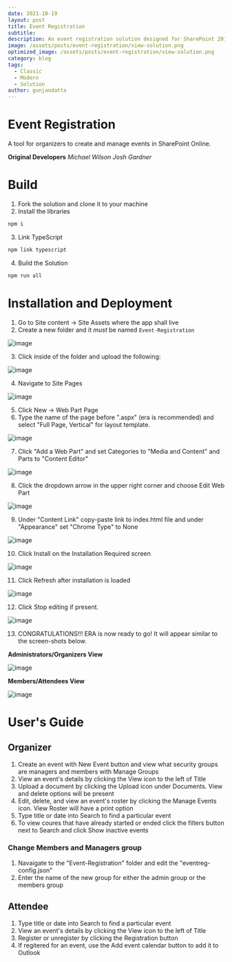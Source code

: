```yaml
---
date: 2021-10-19
layout: post
title: Event Registration
subtitle: 
description: An event registration solution designed for SharePoint 2013/Online environments.
image: /assets/posts/event-registration/view-solution.png
optimized_image: /assets/posts/event-registration/view-solution.png
category: blog
tags:
  - Classic
  - Modern
  - Solution
author: gunjandatta
---
```


# Event Registration

A tool for organizers to create and manage events in SharePoint Online.

**Original Developers**
_Michael Wilson_
_Josh Gardner_

# Build

1. Fork the solution and clone it to your machine
2. Install the libraries
```js
npm i
```
3. Link TypeScript
```js
npm link typescript
```
4. Build the Solution
```js
npm run all
```

# Installation and Deployment

1) Go to Site content -> Site Assets where the app shall live
2) Create a new folder and it _must_ be named `Event-Registration`

![image](/assets/posts/event-registration/create-folder.png)

3) Click inside of the folder and upload the following: <br/>

![image](/assets/posts/event-registration/upload-assets.png)

4) Navigate to Site Pages <br/>

![image](/assets/posts/event-registration/site-pages.png)

5) Click New -> Web Part Page
6) Type the name of the page before ".aspx" (era is recommended) and select "Full Page, Vertical" for layout template. <br/>

![image](/assets/posts/event-registration/create-wp.png)

7) Click "Add a Web Part" and set Categories to "Media and Content" and Parts to "Content Editor" <br/>

![image](/assets/posts/event-registration/add-wp.png)

8) Click the dropdown arrow in the upper right corner and choose Edit Web Part <br/>

![image](/assets/posts/event-registration/edit-properties.png)

9) Under "Content Link" copy-paste link to index.html file and under "Appearance" set "Chrome Type" to None <br/>

![image](/assets/posts/event-registration/set-link.png)

10) Click Install on the Installation Required screen <br/>

![image](/assets/posts/event-registration/install-solution.png)

11) Click Refresh after installation is loaded <br/>

![image](/assets/posts/event-registration/refresh-page.png)

12) Click Stop editing if present. 

![image](/assets/posts/event-registration/stop-editing.png)

13) CONGRATULATIONS!!! ERA is now ready to go! It will appear similar to the screen-shots below.

**Administrators/Organizers View**

![image](/assets/posts/event-registration/view-solution.png)

**Members/Attendees View**

![image](/assets/posts/event-registration/members-view.png)


# User's Guide

## Organizer

1) Create an event with New Event button and view what security groups are managers and members with Manage Groups
2) View an event's details by clicking the View icon to the left of Title
3) Upload a document by clicking the Upload icon under Documents. View and delete options will be present
4) Edit, delete, and view an event's roster by clicking the Manage Events icon. View Roster will have a print option
5) Type title or date into Search to find a particular event
6) To view coures that have already started or ended click the filters button next to Search and click Show inactive events

### Change Members and Managers group

1) Navaigate to the "Event-Registration" folder and edit the "eventreg-config.json"
2) Enter the name of the new group for either the admin group or the members group

## Attendee

1) Type title or date into Search to find a particular event
2) View an event's details by clicking the View icon to the left of Title
3) Register or unregister by clicking the Registration button
4) If regitered for an event, use the Add event calendar button to add it to Outlook 
